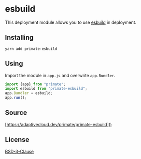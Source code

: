 # esbuild

This deployment module allows you to use [esbuild][esbuild] in deployment.


## Installing

```
yarn add primate-esbuild
```

## Using

Import the module in `app.js` and overwrite `app.Bundler`.

```js title="app.js"
import {app} from "primate";
import esbuild from "primate-esbuild";
app.Bundler = esbuild;
app.run();
```

## Source

[https://adaptivecloud.dev/primate/primate-esbuild]()

## License

[BSD-3-Clause]()

[esbuild]: https://esbuild.github.io/
